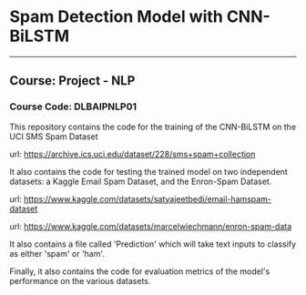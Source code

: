 # Spam Detection Model with CNN-BiLSTM

---

## Course: Project - NLP 

### Course Code: DLBAIPNLP01

This repository contains the code for the training of the
CNN-BiLSTM on the UCI SMS Spam Dataset

url: https://archive.ics.uci.edu/dataset/228/sms+spam+collection

It also contains the code for testing the trained model 
on two independent datasets: a Kaggle Email Spam Dataset, 
and the Enron-Spam Dataset.

url: https://www.kaggle.com/datasets/satyajeetbedi/email-hamspam-dataset

url: https://www.kaggle.com/datasets/marcelwiechmann/enron-spam-data

It also contains a file called 'Prediction' which will take text
inputs to classify as either 'spam' or 'ham'. 

Finally, it also contains the code for evaluation metrics of
the model's performance on the various datasets. 